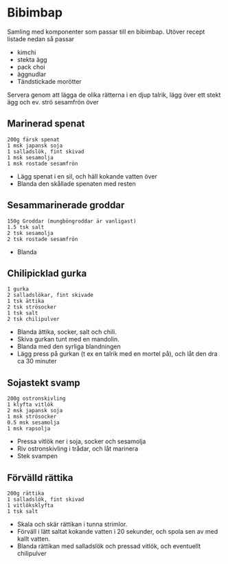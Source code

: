# Bibimbap
Samling med komponenter som passar till en bibimbap. Utöver recept listade nedan
så passar
* kimchi
* stekta ägg
* pack choi
* äggnudlar
* Tändstickade morötter

Servera genom att lägga de olika rätterna i en djup talrik, lägg över ett stekt
ägg och ev. strö sesamfrön över

## Marinerad spenat
```
200g färsk spenat
1 msk japansk soja
1 salladslök, fint skivad
1 msk sesamolja
1 msk rostade sesamfrön
```
* Lägg spenat i en sil, och häll kokande vatten över
* Blanda den skållade spenaten med resten

## Sesammarinerade groddar
```
150g Groddar (mungböngroddar är vanligast)
1.5 tsk salt
2 tsk sesamolja
2 tsk rostade sesamfrön
```
* Blanda

## Chilipicklad gurka
```
1 gurka
2 salladslökar, fint skivade
1 tsk ättika
2 tsk strösocker
1 tsk salt
2 tsk chilipulver
```
* Blanda ättika, socker, salt och chili.
* Skiva gurkan tunt med en mandolin.
* Blanda med den syrliga blandningen
* Lägg press på gurkan (t ex en talrik med en mortel på), och låt den dra ca 30 minuter

## Sojastekt svamp
```
200g ostronskivling
1 klyfta vitlök
2 msk japansk soja
1 msk strösocker
0.5 msk sesamolja
1 msk rapsolja
```
* Pressa vitlök ner i soja, socker och sesamolja
* Riv ostronskivling i trådar, och låt marinera
* Stek svampen

## Förvälld rättika
```
200g rättika
1 salladslök, fint skivad
1 vitlöksklyfta
1 tsk salt
```
* Skala och skär rättikan i tunna strimlor.
* Förväll i lätt saltat kokande vatten i 20 sekunder, och spola sen av med kallt
  vatten.
* Blanda rättikan med salladslök och pressad vitlök, och eventuellt chilipulver
